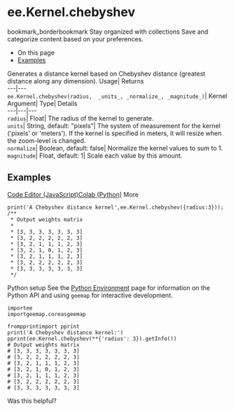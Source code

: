  
#  ee.Kernel.chebyshev
bookmark_borderbookmark Stay organized with collections  Save and categorize content based on your preferences.
  * On this page
  * [Examples](https://developers.google.com/earth-engine/apidocs/ee-kernel-chebyshev#examples)


Generates a distance kernel based on Chebyshev distance (greatest distance along any dimension). 
Usage| Returns  
---|---  
`ee.Kernel.chebyshev(radius,  _units_, _normalize_, _magnitude_)`| Kernel  
Argument| Type| Details  
---|---|---  
`radius`| Float| The radius of the kernel to generate.  
`units`| String, default: "pixels"| The system of measurement for the kernel ('pixels' or 'meters'). If the kernel is specified in meters, it will resize when the zoom-level is changed.  
`normalize`| Boolean, default: false| Normalize the kernel values to sum to 1.  
`magnitude`| Float, default: 1| Scale each value by this amount.  
## Examples
[Code Editor (JavaScript)](https://developers.google.com/earth-engine/apidocs/ee-kernel-chebyshev#code-editor-javascript-sample)[Colab (Python)](https://developers.google.com/earth-engine/apidocs/ee-kernel-chebyshev#colab-python-sample) More
```
print('A Chebyshev distance kernel',ee.Kernel.chebyshev({radius:3}));
/**
 * Output weights matrix
 *
 * [3, 3, 3, 3, 3, 3, 3]
 * [3, 2, 2, 2, 2, 2, 3]
 * [3, 2, 1, 1, 1, 2, 3]
 * [3, 2, 1, 0, 1, 2, 3]
 * [3, 2, 1, 1, 1, 2, 3]
 * [3, 2, 2, 2, 2, 2, 3]
 * [3, 3, 3, 3, 3, 3, 3]
 */
```
Python setup
See the [ Python Environment](https://developers.google.com/earth-engine/guides/python_install) page for information on the Python API and using `geemap` for interactive development.
```
importee
importgeemap.coreasgeemap
```
```
frompprintimport pprint
print('A Chebyshev distance kernel:')
pprint(ee.Kernel.chebyshev(**{'radius': 3}).getInfo())
# Output weights matrix
# [3, 3, 3, 3, 3, 3, 3]
# [3, 2, 2, 2, 2, 2, 3]
# [3, 2, 1, 1, 1, 2, 3]
# [3, 2, 1, 0, 1, 2, 3]
# [3, 2, 1, 1, 1, 2, 3]
# [3, 2, 2, 2, 2, 2, 3]
# [3, 3, 3, 3, 3, 3, 3]
```

Was this helpful?
